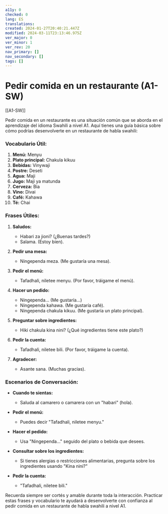 ```yaml
---
a11y: 0
checked: 0
lang: ES
translations: 
created: 2024-01-27T20:40:21.447Z
modified: 2024-03-11T23:13:46.975Z
ver_major: 0
ver_minor: 1
ver_rev: 20
nav_primary: []
nav_secondary: []
tags: []
---
```

# Pedir comida en un restaurante (A1-SW)

[[A1-SW]]

Pedir comida en un restaurante es una situación común que se aborda en el aprendizaje del idioma Swahili a nivel A1. Aquí tienes una guía básica sobre cómo podrías desenvolverte en un restaurante de habla swahili:

### Vocabulario Útil:

1. **Menú:** Menyu
2. **Plato principal:** Chakula kikuu
3. **Bebidas:** Vinywaji
4. **Postre:** Deseti
5. **Agua:** Maji
6. **Jugo:** Maji ya matunda
7. **Cerveza:** Bia
8. **Vino:** Divai
9. **Café:** Kahawa
10. **Té:** Chai

### Frases Útiles:

1. **Saludos:**
   - Habari za jioni? (¿Buenas tardes?)
   - Salama. (Estoy bien).

2. **Pedir una mesa:**
   - Ningependa meza. (Me gustaría una mesa).

3. **Pedir el menú:**
   - Tafadhali, niletee menyu. (Por favor, tráigame el menú).

4. **Hacer un pedido:**
   - Ningependa... (Me gustaría...)
   - Ningependa kahawa. (Me gustaría café).
   - Ningependa chakula kikuu. (Me gustaría un plato principal).

5. **Preguntar sobre ingredientes:**
   - Hiki chakula kina nini? (¿Qué ingredientes tiene este plato?)

6. **Pedir la cuenta:**
   - Tafadhali, niletee bili. (Por favor, tráigame la cuenta).

7. **Agradecer:**
   - Asante sana. (Muchas gracias).

### Escenarios de Conversación:

- **Cuando te sientas:**
  - Saluda al camarero o camarera con un "habari" (hola).

- **Pedir el menú:**
  - Puedes decir "Tafadhali, niletee menyu."

- **Hacer el pedido:**
  - Usa "Ningependa..." seguido del plato o bebida que desees.

- **Consultar sobre los ingredientes:**
  - Si tienes alergias o restricciones alimentarias, pregunta sobre los ingredientes usando "Kina nini?"

- **Pedir la cuenta:**
  - "Tafadhali, niletee bili."

Recuerda siempre ser cortés y amable durante toda la interacción. Practicar estas frases y vocabulario te ayudará a desenvolverte con confianza al pedir comida en un restaurante de habla swahili a nivel A1.